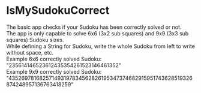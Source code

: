# IsMySudokuCorrect
The basic app checks if your Sudoku has been correctly solved or not. <br />
The app is only capable to solve 6x6 (3x2 sub squares) and 9x9 (3x3 sub squares) Sudoku sizes. <br />
While defining a String for Sudoku, write the whole Sudoku from left to write without space, etc. <br />
Example 6x6 correctly solved Sudoku: "235614146523612435354261523146461352"<br />
Example 9x9 correctly solved Sudoku: "435269781682571493197834562826195347374682915951743628519326874248957136763418259"
